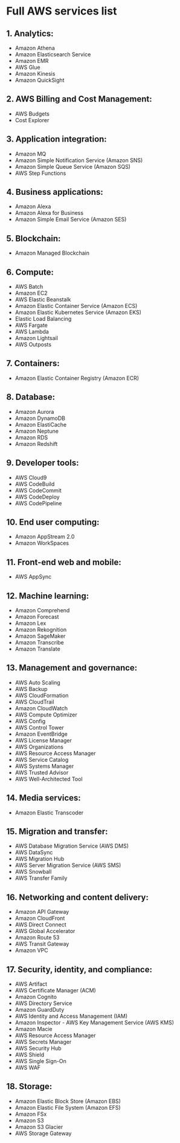 # Full AWS services list
## 1. Analytics:
 - Amazon Athena
 - Amazon Elasticsearch Service
 - Amazon EMR
 - AWS Glue
 - Amazon Kinesis
 - Amazon QuickSight
## 2. AWS Billing and Cost Management:
 - AWS Budgets
 - Cost Explorer
## 3. Application integration:
 - Amazon MQ
 - Amazon Simple Notification Service (Amazon SNS)
 - Amazon Simple Queue Service (Amazon SQS)
 - AWS Step Functions
## 4. Business applications:
 - Amazon Alexa
 - Amazon Alexa for Business
 - Amazon Simple Email Service (Amazon SES)
## 5. Blockchain:
 - Amazon Managed Blockchain
## 6. Compute:
 - AWS Batch
 - Amazon EC2
 - AWS Elastic Beanstalk
 - Amazon Elastic Container Service (Amazon ECS)
 - Amazon Elastic Kubernetes Service (Amazon EKS)
 - Elastic Load Balancing
 - AWS Fargate
 - AWS Lambda
 - Amazon Lightsail
 - AWS Outposts
## 7. Containers:
 - Amazon Elastic Container Registry (Amazon ECR)
## 8. Database:
 - Amazon Aurora
 - Amazon DynamoDB
 - Amazon ElastiCache
 - Amazon Neptune
 - Amazon RDS
 - Amazon Redshift
## 9. Developer tools:
 - AWS Cloud9
 - AWS CodeBuild
 - AWS CodeCommit
 - AWS CodeDeploy
 - AWS CodePipeline
## 10. End user computing:
 - Amazon AppStream 2.0
 - Amazon WorkSpaces
## 11. Front-end web and mobile:
 - AWS AppSync
## 12. Machine learning:
 - Amazon Comprehend
 - Amazon Forecast
 - Amazon Lex
 - Amazon Rekognition
 - Amazon SageMaker
 - Amazon Transcribe
 - Amazon Translate
## 13. Management and governance:  
 - AWS Auto Scaling  
 - AWS Backup  
 - AWS CloudFormation  
 - AWS CloudTrail  
 - Amazon CloudWatch  
 - AWS Compute Optimizer  
 - AWS Config  
 - AWS Control Tower  
 - Amazon EventBridge  
 - AWS License Manager  
 - AWS Organizations  
 - AWS Resource Access Manager  
 - AWS Service Catalog  
 - AWS Systems Manager  
 - AWS Trusted Advisor  
 - AWS Well-Architected Tool 
## 14. Media services:  
 - Amazon Elastic Transcoder
## 15. Migration and transfer:  
 - AWS Database Migration Service (AWS DMS)  
 - AWS DataSync  
 - AWS Migration Hub  
 - AWS Server Migration Service (AWS SMS)  
 - AWS Snowball  
 - AWS Transfer Family
## 16. Networking and content delivery:
 - Amazon API Gateway  
 - Amazon CloudFront  
 - AWS Direct Connect  
 - AWS Global Accelerator  
 - Amazon Route 53  
 - AWS Transit Gateway  
 - Amazon VPC
## 17. Security, identity, and compliance:
 - AWS Artifact  
 - AWS Certificate Manager (ACM)  
 - Amazon Cognito  
 - AWS Directory Service  
 - Amazon GuardDuty  
 - AWS Identity and Access Management (IAM)  
 - Amazon Inspector  - AWS Key Management Service (AWS KMS)
 - Amazon Macie
 - AWS Resource Access Manager
 - AWS Secrets Manager
 - AWS Security Hub
 - AWS Shield
 - AWS Single Sign-On
 - AWS WAF
## 18. Storage:
 - Amazon Elastic Block Store (Amazon EBS)
 - Amazon Elastic File System (Amazon EFS)
 - Amazon FSx
 - Amazon S3
 - Amazon S3 Glacier
 - AWS Storage Gateway